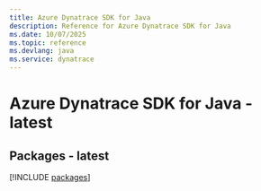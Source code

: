 ```yaml
---
title: Azure Dynatrace SDK for Java
description: Reference for Azure Dynatrace SDK for Java
ms.date: 10/07/2025
ms.topic: reference
ms.devlang: java
ms.service: dynatrace
---
```

# Azure Dynatrace SDK for Java - latest
## Packages - latest
[!INCLUDE [packages](dynatrace-index.md)]
